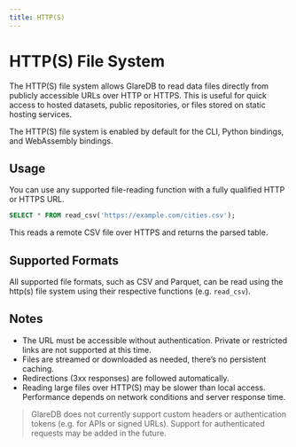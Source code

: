 ```yaml
---
title: HTTP(S)
---
```


# HTTP(S) File System

The HTTP(S) file system allows GlareDB to read data files directly from publicly
accessible URLs over HTTP or HTTPS. This is useful for quick access to hosted
datasets, public repositories, or files stored on static hosting services.

The HTTP(S) file system is enabled by default for the CLI, Python bindings, and
WebAssembly bindings.

## Usage

You can use any supported file-reading function with a fully qualified HTTP or
HTTPS URL.

```sql
SELECT * FROM read_csv('https://example.com/cities.csv');
```

This reads a remote CSV file over HTTPS and returns the parsed table.

## Supported Formats

All supported file formats, such as CSV and Parquet, can be read using the
http(s) file system using their respective functions (e.g. `read_csv`).

## Notes

- The URL must be accessible without authentication. Private or restricted links
  are not supported at this time.
- Files are streamed or downloaded as needed, there’s no persistent caching.
- Redirections (3xx responses) are followed automatically.
- Reading large files over HTTP(S) may be slower than local access. Performance
  depends on network conditions and server response time.

> GlareDB does not currently support custom headers or authentication tokens
> (e.g. for APIs or signed URLs). Support for authenticated requests may be
> added in the future.
